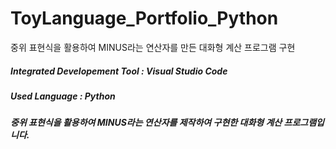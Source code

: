 # ToyLanguage_Portfolio_Python
중위 표현식을 활용하여 MINUS라는 연산자를 만든 대화형 계산 프로그램 구현

##### Integrated Developement Tool : Visual Studio Code
##### Used Language : Python

##### 중위 표현식을 활용하여 MINUS라는 연산자를 제작하여 구현한 대화형 계산 프로그램입니다.
